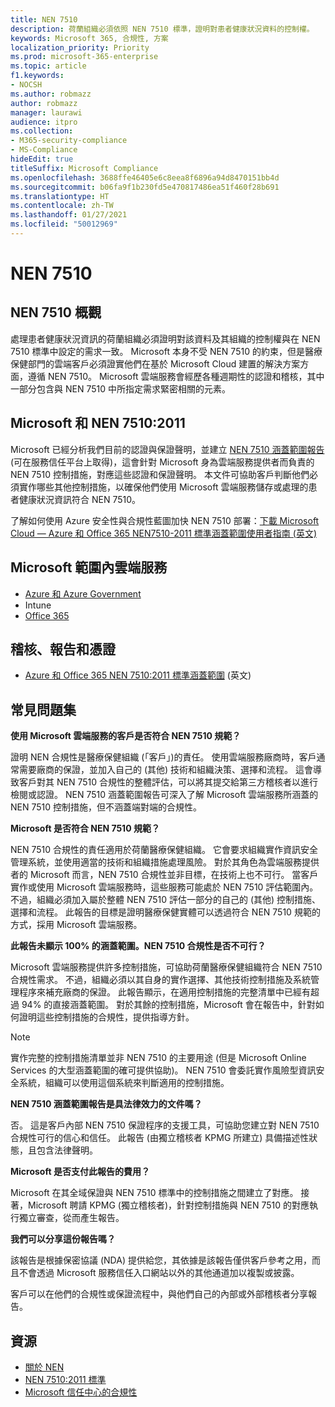 ```yaml
---
title: NEN 7510
description: 荷蘭組織必須依照 NEN 7510 標準，證明對患者健康狀況資料的控制權。
keywords: Microsoft 365, 合規性, 方案
localization_priority: Priority
ms.prod: microsoft-365-enterprise
ms.topic: article
f1.keywords:
- NOCSH
ms.author: robmazz
author: robmazz
manager: laurawi
audience: itpro
ms.collection:
- M365-security-compliance
- MS-Compliance
hideEdit: true
titleSuffix: Microsoft Compliance
ms.openlocfilehash: 3688ffe46405e6c8eea8f6896a94d8470151bb4d
ms.sourcegitcommit: b06fa9f1b230fd5e470817486ea51f460f28b691
ms.translationtype: HT
ms.contentlocale: zh-TW
ms.lasthandoff: 01/27/2021
ms.locfileid: "50012969"
---
```

# <a name="nen-7510"></a>NEN 7510

## <a name="nen-7510-overview"></a>NEN 7510 概觀

處理患者健康狀況資訊的荷蘭組織必須證明對該資料及其組織的控制權與在 NEN 7510 標準中設定的需求一致。 Microsoft 本身不受 NEN 7510 的約束，但是醫療保健部門的雲端客戶必須證實他們在基於 Microsoft Cloud 建置的解決方案方面，遵循 NEN 7510。 Microsoft 雲端服務會經歷各種週期性的認證和稽核，其中一部分包含與 NEN 7510 中所指定需求緊密相關的元素。

## <a name="microsoft-and-nen-75102011"></a>Microsoft 和 NEN 7510:2011

Microsoft 已經分析我們目前的認證與保證聲明，並建立 [NEN 7510 涵蓋範圍報告](https://servicetrust.microsoft.com/ViewPage/TrustDocumentsV3?command=Download&downloadType=Document&downloadId=3285c45c-921c-49ad-b881-be43e0b70490&tab=7f51cb60-3d6c-11e9-b2af-7bb9f5d2d913&docTab=7f51cb60-3d6c-11e9-b2af-7bb9f5d2d913_Compliance_Guides) (可在服務信任平台上取得)，這會針對 Microsoft 身為雲端服務提供者而負責的 NEN 7510 控制措施，對應這些認證和保證聲明。 本文件可協助客戶判斷他們必須實作哪些其他控制措施，以確保他們使用 Microsoft 雲端服務儲存或處理的患者健康狀況資訊符合 NEN 7510。

了解如何使用 Azure 安全性與合規性藍圖加快 NEN 7510 部署：[下載 Microsoft Cloud — Azure 和 Office 365 NEN7510-2011 標準涵蓋範圍使用者指南 \(英文\)](https://aka.ms/Azure-NEN7510-2011)

## <a name="microsoft-in-scope-cloud-services"></a>Microsoft 範圍內雲端服務

- [Azure 和 Azure Government](https://aka.ms/AzureCompliance)
- Intune
- [Office 365](https://go.microsoft.com/fwlink/p/?LinkID=2077751)

## <a name="audits-reports-and-certificates"></a>稽核、報告和憑證

- [Azure 和 Office 365 NEN 7510:2011 標準涵蓋範圍](https://servicetrust.microsoft.com/ViewPage/MSComplianceGuideV3?command=Download&downloadType=Document&downloadId=15d5a5fa-fbb6-4ea6-8126-2a2c684ae789&tab=7027ead0-3d6b-11e9-b9e1-290b1eb4cdeb&docTab=7027ead0-3d6b-11e9-b9e1-290b1eb4cdeb_GRC_Assessment_Reports) \(英文\)

## <a name="frequently-asked-questions"></a>常見問題集

**使用 Microsoft 雲端服務的客戶是否符合 NEN 7510 規範？**

證明 NEN 合規性是醫療保健組織 (「客戶」)的責任。 使用雲端服務廠商時，客戶通常需要廠商的保證，並加入自己的 (其他) 技術和組織決策、選擇和流程。 這會導致客戶對其 NEN 7510 合規性的整體評估，可以將其提交給第三方稽核者以進行檢閱或認證。 NEN 7510 涵蓋範圍報告可深入了解 Microsoft 雲端服務所涵蓋的 NEN 7510 控制措施，但不涵蓋端對端的合規性。

**Microsoft 是否符合 NEN 7510 規範？**

NEN 7510 合規性的責任適用於荷蘭醫療保健組織。 它會要求組織實作資訊安全管理系統，並使用適當的技術和組織措施處理風險。 對於其角色為雲端服務提供者的 Microsoft 而言，NEN 7510 合規性並非目標，在技術上也不可行。 當客戶實作或使用 Microsoft 雲端服務時，這些服務可能處於 NEN 7510 評估範圍內。 不過，組織必須加入屬於整體 NEN 7510 評估一部分的自己的 (其他) 控制措施、選擇和流程。 此報告的目標是證明醫療保健實體可以透過符合 NEN 7510 規範的方式，採用 Microsoft 雲端服務。

**此報告未顯示 100% 的涵蓋範圍。NEN 7510 合規性是否不可行？**

Microsoft 雲端服務提供許多控制措施，可協助荷蘭醫療保健組織符合 NEN 7510 合規性需求。 不過，組織必須以其自身的實作選擇、其他技術控制措施及系統管理程序來補充廠商的保證。 此報告顯示，在適用控制措施的完整清單中已經有超過 94% 的直接涵蓋範圍。 對於其餘的控制措施，Microsoft 會在報告中，針對如何證明這些控制措施的合規性，提供指導方針。

> [!NOTE]
> 實作完整的控制措施清單並非 NEN 7510 的主要用途 (但是 Microsoft Online Services 的大型涵蓋範圍的確可提供協助)。 NEN 7510 會委託實作風險型資訊安全系統，組織可以使用這個系統來判斷適用的控制措施。

**NEN 7510 涵蓋範圍報告是具法律效力的文件嗎？**

否。 這是客戶內部 NEN 7510 保證程序的支援工具，可協助您建立對 NEN 7510 合規性可行的信心和信任。 此報告 (由獨立稽核者 KPMG 所建立) 具備描述性狀態，且包含法律聲明。

**Microsoft 是否支付此報告的費用？**

Microsoft 在其全域保證與 NEN 7510 標準中的控制措施之間建立了對應。 接著，Microsoft 聘請 KPMG (獨立稽核者)，針對控制措施與 NEN 7510 的對應執行獨立審查，從而產生報告。

**我們可以分享這份報告嗎？**

該報告是根據保密協議 (NDA) 提供給您，其依據是該報告僅供客戶參考之用，而且不會透過 Microsoft 服務信任入口網站以外的其他通道加以複製或披露。

客戶可以在他們的合規性或保證流程中，與他們自己的內部或外部稽核者分享報告。

## <a name="resources"></a>資源

- [關於 NEN](https://www.nen.nl/About-NEN.htm)
- [NEN 7510:2011 標準](https://www.nen.nl/NEN-Shop-2/Standard/NEN-75102011-nl.htm)
- [Microsoft 信任中心的合規性](https://www.microsoft.com/trust-center/compliance/compliance-overview)

